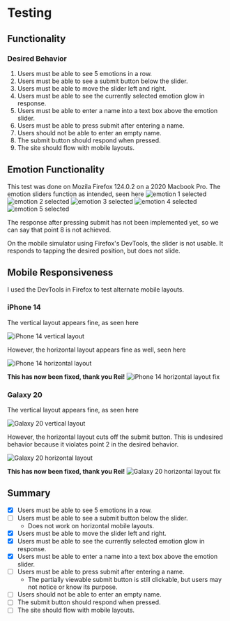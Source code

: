 # Testing
## Functionality
### Desired Behavior
1. Users must be able to see 5 emotions in a row.
2. Users must be able to see a submit button below the slider.
3. Users must be able to move the slider left and right.
4. Users must be able to see the currently selected emotion glow in response.
5. Users must be able to enter a name into a text box above the emotion slider.
6. Users must be able to press submit after entering a name.
7. Users should not be able to enter an empty name.
8. The submit button should respond when pressed.
9. The site should flow with mobile layouts.

## Emotion Functionality
This test was done on Mozila Firefox 124.0.2 on a 2020 Macbook Pro.
The emotion sliders function as intended, seen here
![emotion 1 selected](images/emotion1selected.png "Emotion 1 selected")
![emotion 2 selected](images/emotion2selected.png "Emotion 2 selected")
![emotion 3 selected](images/emotion3selected.png "Emotion 3 selected")
![emotion 4 selected](images/emotion4selected.png "Emotion 4 selected")
![emotion 5 selected](images/emotion5selected.png "Emotion 5 selected")

The response after pressing submit has not been implemented yet, so we can say that point 8 is not achieved.

On the mobile simulator using Firefox's DevTools, the slider is not usable.
It responds to tapping the desired position, but does not slide.

## Mobile Responsiveness
I used the DevTools in Firefox to test alternate mobile layouts.

### iPhone 14
The vertical layout appears fine, as seen here

![iPhone 14 vertical layout](images/iPhone14vertical.png "iPhone 14 vertical layout")

However, the horizontal layout appears fine as well, seen here

![iPhone 14 horizontal layout](images/iPhone14horizontal.png "iPhone 14 horizontal layout")

**This has now been fixed, thank you Rei!**
![iPhone 14 horizontal layout fix](images/iPhone14horizontalfixed.png "iPhone 14  horizontal layout fix")

### Galaxy 20
The vertical layout appears fine, as seen here

![Galaxy 20 vertical layout](images/galaxy20vertical.png "Galaxy 20 vertical layout")

However, the horizontal layout cuts off the submit button.
This is undesired behavior because it violates point 2 in the desired behavior.

![Galaxy 20 horizontal layout](images/galaxy20horizontal.png "Galaxy 20 horizontal layout")

**This has now been fixed, thank you Rei!**
![Galaxy 20 horizontal layout fix](images/galaxy20horizontalfixed.png "Galaxy 20 horizontal layout fix")


## Summary
- [x] Users must be able to see 5 emotions in a row.
- [ ] Users must be able to see a submit button below the slider.
    - Does not work on horizontal mobile layouts.
- [x]  Users must be able to move the slider left and right.
- [x]  Users must be able to see the currently selected emotion glow in response.
- [x]  Users must be able to enter a name into a text box above the emotion slider.
- [ ]  Users must be able to press submit after entering a name.
    - The partially viewable submit button is still clickable, but users may not notice or know its purpose.
- [ ]  Users should not be able to enter an empty name.
- [ ]  The submit button should respond when pressed.
- [ ]  The site should flow with mobile layouts.